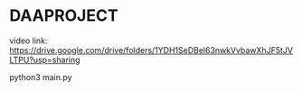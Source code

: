 # DAAPROJECT

video link: https://drive.google.com/drive/folders/1YDH1SeDBel63nwkVvbawXhJF5tJVLTPU?usp=sharing

python3 main.py
